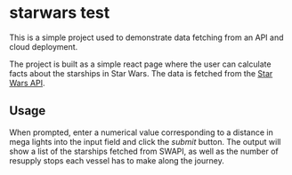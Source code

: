 # starwars test

This is a simple project used to demonstrate data fetching from an API and cloud deployment.

The project is built as a simple react page where the user can calculate facts about the starships in Star Wars. The data is fetched from the [Star Wars API](https://swapi.dev/). 

## Usage

When prompted, enter a numerical value corresponding to a distance in mega lights into the input field and click the _submit_ button. The output will show a list of the starships fetched from SWAPI, as well as the number of resupply stops each vessel has to make along the journey.

